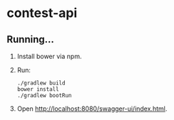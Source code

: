 # contest-api

## Running...

1. Install bower via npm. 
1. Run:

    ```
    ./gradlew build
    bower install
    ./gradlew bootRun
    ```

1. Open [http://localhost:8080/swagger-ui/index.html](http://localhost:8080/swagger-ui/index.html).
